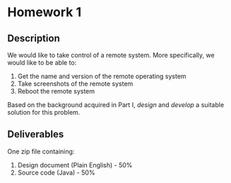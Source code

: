 # Homework 1

## Description
We would like to take control of a remote system. More specifically, we would like to be able to:
1. Get the name and version of the remote operating system
2. Take screenshots of the remote system
3. Reboot the remote system

Based on the background acquired in Part I, *design* and *develop* a suitable solution for this problem.

## Deliverables
One zip file containing:
1. Design document (Plain English) - 50%
2. Source code (Java) - 50%